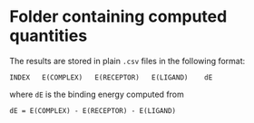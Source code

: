 # Folder containing computed quantities
The results are stored in plain `.csv` files in the following format:

    INDEX   E(COMPLEX)   E(RECEPTOR)   E(LIGAND)    dE

where `dE` is the binding energy computed from

    dE = E(COMPLEX) - E(RECEPTOR) - E(LIGAND)
